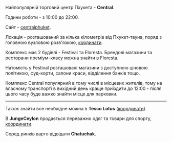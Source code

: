 Найпопулярній торговий центр Пхукета - **Central**.

Години роботи - з 10:00 до 22:00.

Сайт - [centralphuket](https://www.centralphuket.com/home).

Локація - розташований за кілька кілометрів від Пхукет-тауна, поряд з головною вузловою розв'язкою, [кординати](https://www.google.com/maps/place/Central+Phuket/@7.8916753,98.3648428,17z/data=!4m14!1m7!3m6!1s0x305031c400715279:0xd2825056302c4715!2sCentral+Festival!8m2!3d7.89167!4d98.36907!16s%2Fg%2F11h5l6zqp7!3m5!1s0x305031c6a7059d45:0xe309a98147636491!8m2!3d7.8919245!4d98.3682041!16s%2Fg%2F11clwpcxqv).

Комплекс має 2 будівлі - Festival та Floresta. Брендові магазини та ресторани преміум-класу можна знайти в Floresta.

Натомість у Festival розташовані магазини з доступною ціновою політикою, фуд-корти, салони краси, відділення банків тощо.

<section type="tip">

Комплекс Central популярний в тому числі в місцевих жителів, тому на власному транспорті в вихідний день краще приїздити до 12:00 - після цього часу буде важко знайти місце для парковки.
</section>


***

Також знайти все необхідне можна в **Tesco Lotus** ([координати](https://www.google.com.ua/maps/place/Lotus's+Phuket/@7.9036846,81.4940338,5z/data=!4m10!1m2!2m1!1sTesco+Lotus+extra+thailand!3m6!1s0x3050321b0e8b4a5b:0xdb130ece770cf896!8m2!3d7.9036846!4d98.3690338!15sChpUZXNjbyBMb3R1cyBleHRyYSB0aGFpbGFuZFocIhp0ZXNjbyBsb3R1cyBleHRyYSB0aGFpbGFuZJIBC2h5cGVybWFya2V04AEA!16s%2Fg%2F1hc6lxtm6)).

В **JungeCeylon** продається переважно одяг та товари для спорту, [координати](https://www.google.com.ua/maps/place/Jungceylon+Shopping+Center/@7.8921951,98.2993478,17z/data=!3m1!4b1!4m6!3m5!1s0x30503aa36ab23c7b:0x4caa87e4e3681eca!8m2!3d7.8921951!4d98.2993478!16s%2Fg%2F1hc56cbg1).

Серед ринків варто відвідати **Chatuchak**.


